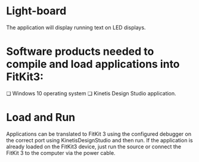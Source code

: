 # Light-board
The application will display running text on LED displays.

# Software products needed to compile and load applications into FitKit3:
❏ Windows 10 operating system 
❏ Kinetis Design Studio application.

# Load and Run
Applications can be translated to FitKit 3 using the configured debugger on
 the correct port using KinetisDesignStudio and then run.
 If the application is already loaded on the FitKit3 device,
 just run the source or connect the FitKit 3 to the computer via the power cable.
